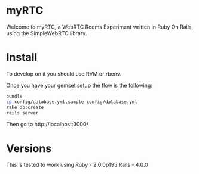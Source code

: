 myRTC
=====

Welcome to myRTC, a WebRTC Rooms Experiment written in Ruby On Rails, 
using the SimpleWebRTC library. 

Install
======

To develop on it you should use RVM or rbenv. 

Once you have your gemset setup the flow is the following:

```bash
bundle
cp config/database.yml.sample config/database.yml 
rake db:create
rails server
```

Then go to http://localhost:3000/ 

Versions
======= 

This is tested to work using 
Ruby - 2.0.0p195
Rails - 4.0.0
